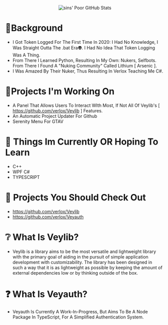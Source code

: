 <div align="center">
 
 <img source="https://discord.c99.nl/widget/theme-4/834174602329587732.png"></img>
 ![sins' Poor GitHub Stats](https://github-readme-stats.vercel.app/api?username=uksins&show_icons=true&theme=radical)
</div>

# 🌌Background

* I Got Token Logged For The First Time In 2020: I Had No Knowledge, I Was Straight Outta The .bat Era👽. I Had No Idea That Token Logging Was A Thing.
* From There I Learned Python, Resulting In My Own: Nukers, Selfbots. From There I Found A "Nuking Community" Called Lithium  [ Arsenic ].
* I Was Amazed By Their Nuker, Thus Resulting In Verlox Teaching Me C#.

# 📌Projects I'm Working On

* A Panel That Allows Users To Interact WIth Most, If Not All Of Veylib's [ https://github.com/verlox/Veylib ] Features.
* An Automatic Project Updater For Github
* Serenity Menu For GTAV

# 💫 Things Im Currently OR Hoping To Learn

* C++
* WPF C#
* TYPESCRIPT

# 🔔 Projects You Should Check Out

* https://github.com/verlox/Veylib
* https://github.com/verlox/Veyauth

# ❔ What Is Veylib?

- Veylib is a library aims to be the most versatile and lightweight library with the primary goal of aiding in the pursuit of simple application development with customizability. The library has been designed in such a way that it is as lightweight as possible by keeping the amount of external dependencies low or by thinking outside of the box.

# ❓ What Is Veyauth?

- Veyauth Is Currently A Work-In-Progress, But Aims To Be A Node Package In TypeScript, For A Simplified Authentication System.
